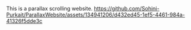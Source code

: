 This is a parallax scrolling website.
https://github.com/Sohini-Purkait/ParallaxWebsite/assets/134941206/d432ed45-1ef5-4461-984a-41326f5dde3c
